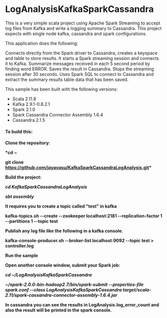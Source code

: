 # LogAnalysisKafkaSparkCassandra
This is a very simple scala project using Apache Spark Streaming to accept log files from Kafka and write a logging summary to Cassandra.
This project expects with single node kafka, cassandra and spark configurations.

This application does the following:

Connects directly from the Spark driver to Cassandra, creates a keyspace and table to store results.
It starts a Spark streaming session and connects it to Kafka. Summarize messages received in each 5 second period by finding word ERROR. 
Saves the result in Cassandra.
Stops the streaming session after 30 seconds.
Uses Spark SQL to connect to Cassandra and extract the summary results table data that has been saved.

This sample has been built with the following versions:
- Scala 2.11.8
- Kafka 2.9.1-0.8.2.1
- Spark 2.1.0
- Spark Cassandra Connector Assembly 1.6.4
- Cassandra 2.1.5

**<h4>To build this:<h4>**

Clone the repository:

*cd ~

git clone https://github.com/jayavasu/KafkaSparkCassandraLogAnalysis.git*

**Build the project:**

*cd KafkaSparkCassandraLogAnalysis*

*sbt assembly*

It requires you to create a topic called "test" in kafka

**kafka-topics.sh --create --zookeeper localhost:2181 --replication-factor 1 --partitions 1 --topic test**


Publish any log file like the following in a kafka console.

**kafka-console-producer.sh --broker-list localhost:9092 --topic test > controller.log**


**Run the sample**

Open another console window, submit your Spark job:

*cd ~/LogAnalysisKafkaSparkCassandra*

*~/spark-2.0.0-bin-hadoop2.7/bin/spark-submit --properties-file spark.conf --class LogAnalysisKafkaSparkCassandra target/scala-2.11/spark-cassandra-connector-assembly-1.6.4.jar*

In cassandra you can see the results in LogAnalysis.log_error_count and also the result will be printed in the spark console.